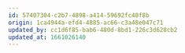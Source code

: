 ```yaml
---
id: 57407304-c2b7-4898-a414-59692fc40f8b
origin: 1ca4944a-efd4-4885-ac66-c3a48e047c71
updated_by: cc1d6f85-bab6-480d-8bd1-226c3d628cb2
updated_at: 1661026140
---
```

